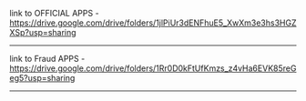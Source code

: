 link to OFFICIAL APPS - https://drive.google.com/drive/folders/1jlPiUr3dENFhuE5_XwXm3e3hs3HGZXSp?usp=sharing

---------------------------------------------------------------------------------------------------------------

link to Fraud APPS - https://drive.google.com/drive/folders/1Rr0D0kFtUfKmzs_z4vHa6EVK85reGeg5?usp=sharing

---------------------------------------------------------------------------------------------------------------
